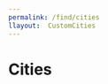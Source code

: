 ```yaml
---
permalink: /find/cities
llayout:  CustomCities
---
```


# Cities

<alphalist
:items="items"
keyterm="shortname"
keydef="city"
caption="List of Tango Cities"
/>

<script>
import json from 'Bundle/dist/cities.json'
export default {
  data: function() {
    return {
      items: json
    }
  },
}
</script>
